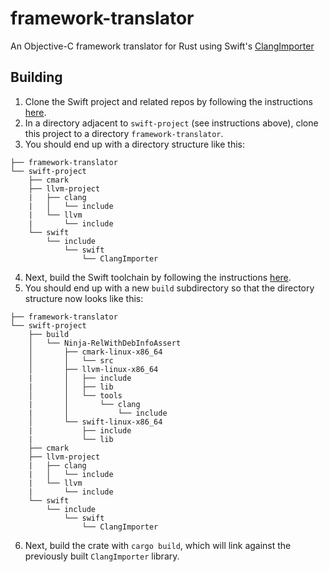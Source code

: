 # framework-translator

An Objective-C framework translator for Rust using Swift's [ClangImporter](https://github.com/apple/swift/tree/main/lib/ClangImporter)

## Building

1. Clone the Swift project and related repos by following the instructions [here](https://github.com/apple/swift/blob/main/docs/HowToGuides/GettingStarted.md#cloning-the-project).
2. In a directory adjacent to `swift-project` (see instructions above), clone this project to a directory `framework-translator`.
3. You should end up with a directory structure like this:

```
├── framework-translator
└── swift-project
    ├── cmark
    ├── llvm-project
    |   ├── clang
    |   │   └── include
    |   └── llvm
    |       └── include
    └── swift
        └── include
            └── swift
                └── ClangImporter
```

4. Next, build the Swift toolchain by following the instructions [here](https://github.com/apple/swift/blob/main/docs/HowToGuides/GettingStarted.md#building-the-project-for-the-first-time).
5. You should end up with a new `build` subdirectory so that the directory structure now looks like this:

```
├── framework-translator
└── swift-project
    ├── build
    │   └── Ninja-RelWithDebInfoAssert
    │       ├── cmark-linux-x86_64
    │       │   └── src
    │       ├── llvm-linux-x86_64
    |       │   ├── include
    |       │   ├── lib
    │       │   └── tools
    |       │       └── clang
    |       │           └── include
    │       └── swift-linux-x86_64
    |           ├── include
    |           └── lib
    ├── cmark
    ├── llvm-project
    |   ├── clang
    |   │   └── include
    |   └── llvm
    |       └── include
    └── swift
        └── include
            └── swift
                └── ClangImporter
```

6. Next, build the crate with `cargo build`, which will link against the previously built `ClangImporter` library.
